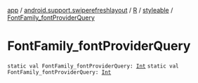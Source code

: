 [app](../../../index.md) / [android.support.swiperefreshlayout](../../index.md) / [R](../index.md) / [styleable](index.md) / [FontFamily_fontProviderQuery](./-font-family_font-provider-query.md)

# FontFamily_fontProviderQuery

`static val FontFamily_fontProviderQuery: `[`Int`](https://kotlinlang.org/api/latest/jvm/stdlib/kotlin/-int/index.html)
`static val FontFamily_fontProviderQuery: `[`Int`](https://kotlinlang.org/api/latest/jvm/stdlib/kotlin/-int/index.html)